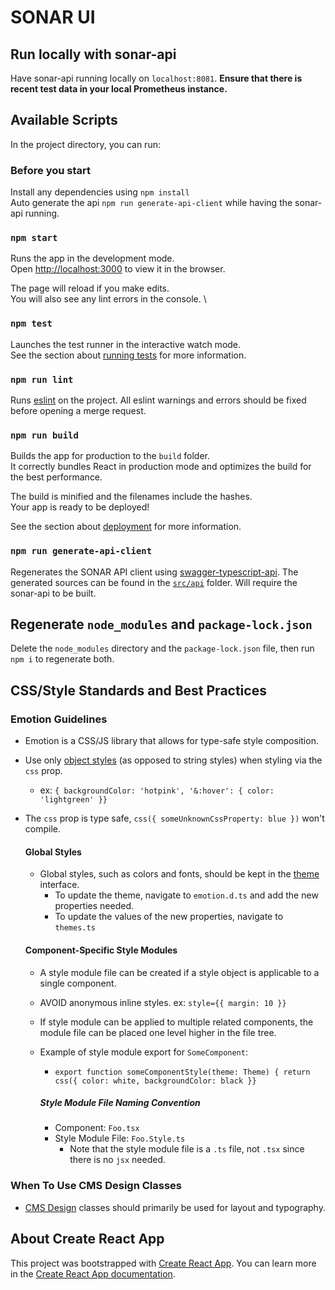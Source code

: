 # SONAR UI

## Run locally with sonar-api

Have sonar-api running locally on `localhost:8081`.
**Ensure that there is recent test data in your local Prometheus instance.**

## Available Scripts

In the project directory, you can run:

### Before you start
Install any dependencies using `npm install` \
Auto generate the api `npm run generate-api-client` while having the sonar-api running.

### `npm start`

Runs the app in the development mode.\
Open [http://localhost:3000](http://localhost:3000) to view it in the browser.

The page will reload if you make edits.\
You will also see any lint errors in the console. \

### `npm test`

Launches the test runner in the interactive watch mode.\
See the section about [running tests](https://facebook.github.io/create-react-app/docs/running-tests) for more
information.

### `npm run lint`

Runs [eslint](https://eslint.org/) on the project. All eslint warnings and errors should be fixed before opening a merge request.

### `npm run build`

Builds the app for production to the `build` folder.\
It correctly bundles React in production mode and optimizes the build for the best performance.

The build is minified and the filenames include the hashes.\
Your app is ready to be deployed!

See the section about [deployment](https://facebook.github.io/create-react-app/docs/deployment) for more information.

### `npm run generate-api-client`

Regenerates the SONAR API client using [swagger-typescript-api](https://github.com/acacode/swagger-typescript-api). The
generated sources can be found in the [`src/api`](./src/api) folder. Will require the sonar-api to be built.

## Regenerate `node_modules` and `package-lock.json`

Delete the `node_modules` directory and the `package-lock.json` file, then run `npm i` to regenerate both.

## CSS/Style Standards and Best Practices
### Emotion Guidelines
- Emotion is a CSS/JS library that allows for type-safe style composition.
- Use only [object styles](https://emotion.sh/docs/object-styles) (as opposed to string styles) when styling via the `css` prop.
  - ex: ```{
    backgroundColor: 'hotpink',
    '&:hover': {
    color: 'lightgreen' }}```
- The `css` prop is type safe, ```css({ someUnknownCssProperty: blue })``` won't compile.

  #### Global Styles
  - Global styles, such as colors and fonts, should be kept in the [theme](https://emotion.sh/docs/theming) interface.
    - To update the theme, navigate to `emotion.d.ts` and add the new properties needed.
    - To update the values of the new properties, navigate to `themes.ts`

  #### Component-Specific Style Modules
  - A style module file can be created if a style object is applicable to a single component.
  - AVOID anonymous inline styles. ex: `style={{ margin: 10 }}`
  - If style module can be applied to multiple related components, the module file can be placed one level
    higher in the file tree.
  - Example of style module export for `SomeComponent`:
    - ```export function someComponentStyle(theme: Theme) { return css({ color: white, backgroundColor: black }}```

    ##### Style Module File Naming Convention
    - Component: `Foo.tsx`
    - Style Module File: `Foo.Style.ts`
      - Note that the style module file is a `.ts` file, not `.tsx` since there is no `jsx` needed.

### When To Use CMS Design Classes
- [CMS Design](https://design.cms.gov/v/6.0.1/components/overview/?theme=core) classes should primarily be used for layout and typography.

## About Create React App

This project was bootstrapped with [Create React App](https://github.com/facebook/create-react-app).
You can learn more in
the [Create React App documentation](https://facebook.github.io/create-react-app/docs/getting-started).
